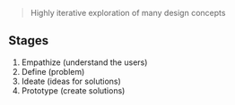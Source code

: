 > Highly iterative exploration of many design concepts

## Stages
1. Empathize (understand the users)
2. Define (problem)
3. Ideate (ideas for solutions)
4. Prototype (create solutions)